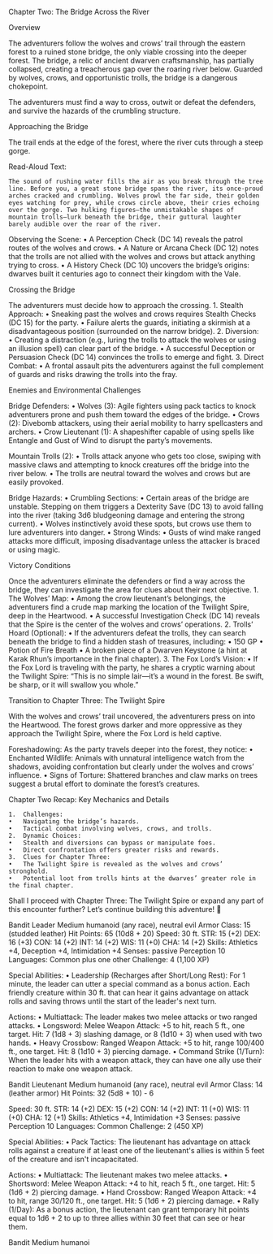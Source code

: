 Chapter Two: The Bridge Across the River

Overview

The adventurers follow the wolves and crows’ trail through the eastern forest to a ruined stone bridge, the only viable crossing into the deeper forest. The bridge, a relic of ancient dwarven craftsmanship, has partially collapsed, creating a treacherous gap over the roaring river below. Guarded by wolves, crows, and opportunistic trolls, the bridge is a dangerous chokepoint.

The adventurers must find a way to cross, outwit or defeat the defenders, and survive the hazards of the crumbling structure.

Approaching the Bridge

The trail ends at the edge of the forest, where the river cuts through a steep gorge.

Read-Aloud Text:

	The sound of rushing water fills the air as you break through the tree line. Before you, a great stone bridge spans the river, its once-proud arches cracked and crumbling. Wolves prowl the far side, their golden eyes watching for prey, while crows circle above, their cries echoing over the gorge. Two hulking figures—the unmistakable shapes of mountain trolls—lurk beneath the bridge, their guttural laughter barely audible over the roar of the river.

Observing the Scene:
	•	A Perception Check (DC 14) reveals the patrol routes of the wolves and crows.
	•	A Nature or Arcana Check (DC 12) notes that the trolls are not allied with the wolves and crows but attack anything trying to cross.
	•	A History Check (DC 10) uncovers the bridge’s origins: dwarves built it centuries ago to connect their kingdom with the Vale.

Crossing the Bridge

The adventurers must decide how to approach the crossing.
	1.	Stealth Approach:
	•	Sneaking past the wolves and crows requires Stealth Checks (DC 15) for the party.
	•	Failure alerts the guards, initiating a skirmish at a disadvantageous position (surrounded on the narrow bridge).
	2.	Diversion:
	•	Creating a distraction (e.g., luring the trolls to attack the wolves or using an illusion spell) can clear part of the bridge.
	•	A successful Deception or Persuasion Check (DC 14) convinces the trolls to emerge and fight.
	3.	Direct Combat:
	•	A frontal assault pits the adventurers against the full complement of guards and risks drawing the trolls into the fray.

Enemies and Environmental Challenges

Bridge Defenders:
	•	Wolves (3): Agile fighters using pack tactics to knock adventurers prone and push them toward the edges of the bridge.
	•	Crows (2): Divebomb attackers, using their aerial mobility to harry spellcasters and archers.
	•	Crow Lieutenant (1): A shapeshifter capable of using spells like Entangle and Gust of Wind to disrupt the party’s movements.

Mountain Trolls (2):
	•	Trolls attack anyone who gets too close, swiping with massive claws and attempting to knock creatures off the bridge into the river below.
	•	The trolls are neutral toward the wolves and crows but are easily provoked.

Bridge Hazards:
	•	Crumbling Sections:
	•	Certain areas of the bridge are unstable. Stepping on them triggers a Dexterity Save (DC 13) to avoid falling into the river (taking 3d6 bludgeoning damage and entering the strong current).
	•	Wolves instinctively avoid these spots, but crows use them to lure adventurers into danger.
	•	Strong Winds:
	•	Gusts of wind make ranged attacks more difficult, imposing disadvantage unless the attacker is braced or using magic.

Victory Conditions

Once the adventurers eliminate the defenders or find a way across the bridge, they can investigate the area for clues about their next objective.
	1.	The Wolves’ Map:
	•	Among the crow lieutenant’s belongings, the adventurers find a crude map marking the location of the Twilight Spire, deep in the Heartwood.
	•	A successful Investigation Check (DC 14) reveals that the Spire is the center of the wolves and crows’ operations.
	2.	Trolls’ Hoard (Optional):
	•	If the adventurers defeat the trolls, they can search beneath the bridge to find a hidden stash of treasures, including:
	•	150 GP
	•	Potion of Fire Breath
	•	A broken piece of a Dwarven Keystone (a hint at Karak Rhun’s importance in the final chapter).
	3.	The Fox Lord’s Vision:
	•	If the Fox Lord is traveling with the party, he shares a cryptic warning about the Twilight Spire:
	“This is no simple lair—it’s a wound in the forest. Be swift, be sharp, or it will swallow you whole.”

Transition to Chapter Three: The Twilight Spire

With the wolves and crows’ trail uncovered, the adventurers press on into the Heartwood. The forest grows darker and more oppressive as they approach the Twilight Spire, where the Fox Lord is held captive.

Foreshadowing:
As the party travels deeper into the forest, they notice:
	•	Enchanted Wildlife: Animals with unnatural intelligence watch from the shadows, avoiding confrontation but clearly under the wolves and crows’ influence.
	•	Signs of Torture: Shattered branches and claw marks on trees suggest a brutal effort to dominate the forest’s creatures.

Chapter Two Recap: Key Mechanics and Details

	1.	Challenges:
	•	Navigating the bridge’s hazards.
	•	Tactical combat involving wolves, crows, and trolls.
	2.	Dynamic Choices:
	•	Stealth and diversions can bypass or manipulate foes.
	•	Direct confrontation offers greater risks and rewards.
	3.	Clues for Chapter Three:
	•	The Twilight Spire is revealed as the wolves and crows’ stronghold.
	•	Potential loot from trolls hints at the dwarves’ greater role in the final chapter.

Shall I proceed with Chapter Three: The Twilight Spire or expand any part of this encounter further? Let’s continue building this adventure! 🌟

Bandit Leader
Medium humanoid (any race), neutral evil
Armor Class: 15 (studded leather)
Hit Points: 65 (10d8 + 20)
Speed: 30 ft.
STR: 15 (+2) DEX: 16 (+3) CON: 14 (+2) INT: 14 (+2) WIS: 11 (+0) CHA: 14 (+2)
Skills: Athletics +4, Deception +4, Intimidation +4
Senses: passive Perception 10
Languages: Common plus one other
Challenge: 4 (1,100 XP)

Special Abilities:
• Leadership (Recharges after Short/Long Rest): For 1 minute, the leader can utter a special command as a bonus action. Each friendly creature within 30 ft. that can hear it gains advantage on attack rolls and saving throws until the start of the leader's next turn.

Actions:
• Multiattack: The leader makes two melee attacks or two ranged attacks.
• Longsword: Melee Weapon Attack: +5 to hit, reach 5 ft., one target. Hit: 7 (1d8 + 3) slashing damage, or 8 (1d10 + 3) when used with two hands.
• Heavy Crossbow: Ranged Weapon Attack: +5 to hit, range 100/400 ft., one target. Hit: 8 (1d10 + 3) piercing damage.
• Command Strike (1/Turn): When the leader hits with a weapon attack, they can have one ally use their reaction to make one weapon attack.

Bandit Lieutenant
Medium humanoid (any race), neutral evil
Armor Class: 14 (leather armor)
Hit Points: 32 (5d8 + 10) - 6

Speed: 30 ft.
STR: 14 (+2) DEX: 15 (+2) CON: 14 (+2) INT: 11 (+0) WIS: 11 (+0) CHA: 12 (+1)
Skills: Athletics +4, Intimidation +3
Senses: passive Perception 10
Languages: Common
Challenge: 2 (450 XP)

Special Abilities:
• Pack Tactics: The lieutenant has advantage on attack rolls against a creature if at least one of the lieutenant's allies is within 5 feet of the creature and isn't incapacitated.

Actions:
• Multiattack: The lieutenant makes two melee attacks.
• Shortsword: Melee Weapon Attack: +4 to hit, reach 5 ft., one target. Hit: 5 (1d6 + 2) piercing damage.
• Hand Crossbow: Ranged Weapon Attack: +4 to hit, range 30/120 ft., one target. Hit: 5 (1d6 + 2) piercing damage.
• Rally (1/Day): As a bonus action, the lieutenant can grant temporary hit points equal to 1d6 + 2 to up to three allies within 30 feet that can see or hear them.

Bandit
Medium humanoi